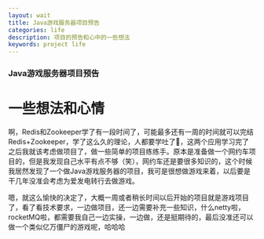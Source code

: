 ```yaml
---
layout: wait
title: Java游戏服务器项目预告
categories: life
description: 项目的预告和心中的一些想法
keywords: project life
---
```


### Java游戏服务器项目预告

一些想法和心情
======

啊，Redis和Zookeeper学了有一段时间了，可能最多还有一周的时间就可以完结Redis+Zookeeper，学了这么久的理论，人都要学吐了🤮，这两个应用学习完了之后我就该考虑做项目了，做一些简单的项目练练手。原本是准备做一个网约车项目的，但是我发现自己水平有点不够（笑），网约车还是要很多知识的，这个时候我居然发现了一个做Java游戏服务器的项目，我可是很想做游戏来着，以后要是干几年没准会考虑为爱发电转行去做游戏。

嗯，就这么愉快的决定了，大概一周或者稍长时间以后开始的项目就是游戏项目了，看了看技术要求，一边做项目，还一边需要补充一些知识，什么netty啦，rocketMQ啦，都需要我自己一边实操，一边做，还是挺期待的，最后没准还可以做一个类似亿万僵尸的游戏呢，哈哈哈
